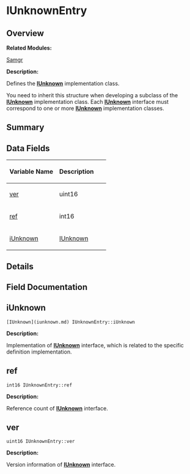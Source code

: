 # IUnknownEntry<a name="EN-US_TOPIC_0000001054598165"></a>

## **Overview**<a name="section1652913639093531"></a>

**Related Modules:**

[Samgr](samgr.md)

**Description:**

Defines the  **[IUnknown](iunknown.md)**  implementation class. 

You need to inherit this structure when developing a subclass of the  **[IUnknown](iunknown.md)**  implementation class. Each  **[IUnknown](iunknown.md)**  interface must correspond to one or more  **[IUnknown](iunknown.md)**  implementation classes. 

## **Summary**<a name="section1618238775093531"></a>

## Data Fields<a name="pub-attribs"></a>

<a name="table479716047093531"></a>
<table><thead align="left"><tr id="row532394617093531"><th class="cellrowborder" valign="top" width="50%" id="mcps1.1.3.1.1"><p id="p730791076093531"><a name="p730791076093531"></a><a name="p730791076093531"></a>Variable Name</p>
</th>
<th class="cellrowborder" valign="top" width="50%" id="mcps1.1.3.1.2"><p id="p878143413093531"><a name="p878143413093531"></a><a name="p878143413093531"></a>Description</p>
</th>
</tr>
</thead>
<tbody><tr id="row2020912165093531"><td class="cellrowborder" valign="top" width="50%" headers="mcps1.1.3.1.1 "><p id="p430810122093531"><a name="p430810122093531"></a><a name="p430810122093531"></a><a href="iunknownentry.md#a5d0fd097aeef2c3a9766a47cf148d8b9">ver</a></p>
</td>
<td class="cellrowborder" valign="top" width="50%" headers="mcps1.1.3.1.2 "><p id="p2012629044093531"><a name="p2012629044093531"></a><a name="p2012629044093531"></a>uint16 </p>
</td>
</tr>
<tr id="row1854649993093531"><td class="cellrowborder" valign="top" width="50%" headers="mcps1.1.3.1.1 "><p id="p1367444824093531"><a name="p1367444824093531"></a><a name="p1367444824093531"></a><a href="iunknownentry.md#afdf52f5e2c624790ab558ffb0c8aa9a9">ref</a></p>
</td>
<td class="cellrowborder" valign="top" width="50%" headers="mcps1.1.3.1.2 "><p id="p59859821093531"><a name="p59859821093531"></a><a name="p59859821093531"></a>int16 </p>
</td>
</tr>
<tr id="row1445247195093531"><td class="cellrowborder" valign="top" width="50%" headers="mcps1.1.3.1.1 "><p id="p1049938361093531"><a name="p1049938361093531"></a><a name="p1049938361093531"></a><a href="iunknownentry.md#adb0c9a5863f934471bb2edf853690bb9">iUnknown</a></p>
</td>
<td class="cellrowborder" valign="top" width="50%" headers="mcps1.1.3.1.2 "><p id="p844458256093531"><a name="p844458256093531"></a><a name="p844458256093531"></a><a href="iunknown.md">IUnknown</a> </p>
</td>
</tr>
</tbody>
</table>

## **Details**<a name="section1531658094093531"></a>

## **Field Documentation**<a name="section1738406174093531"></a>

## iUnknown<a name="adb0c9a5863f934471bb2edf853690bb9"></a>

```
[IUnknown](iunknown.md) IUnknownEntry::iUnknown
```

 **Description:**

Implementation of  **[IUnknown](iunknown.md)**  interface, which is related to the specific definition implementation. 

## ref<a name="afdf52f5e2c624790ab558ffb0c8aa9a9"></a>

```
int16 IUnknownEntry::ref
```

 **Description:**

Reference count of  **[IUnknown](iunknown.md)**  interface. 

## ver<a name="a5d0fd097aeef2c3a9766a47cf148d8b9"></a>

```
uint16 IUnknownEntry::ver
```

 **Description:**

Version information of  **[IUnknown](iunknown.md)**  interface. 

